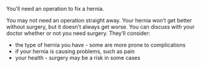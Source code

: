 You’ll need an operation to fix a hernia.

You may not need an operation straight away. Your hernia won’t get better
without surgery, but it doesn’t always get worse. You can discuss with your
doctor whether or not you need surgery. They’ll consider:

* the type of hernia you have - some are more prone to complications
* if your hernia is causing problems, such as pain
* your health - surgery may be a risk in some cases
